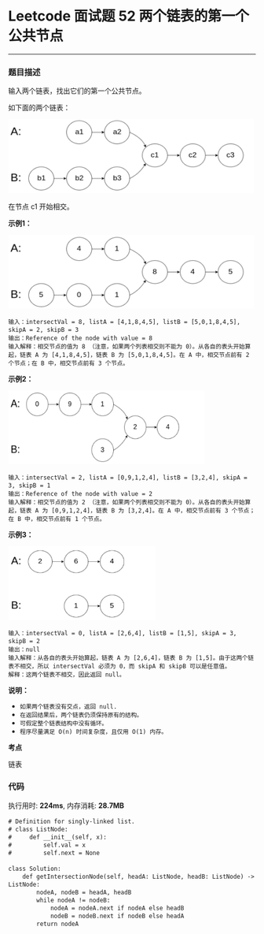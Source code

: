 # Leetcode 面试题 52 两个链表的第一个公共节点
***
### 题目描述

输入两个链表，找出它们的第一个公共节点。

如下面的两个链表：

<img src="images/Interview_52_1.png" width="500" height="150">

在节点 c1 开始相交。

**示例1：**

<img src="images/Interview_52_2.png" width="500" height="150">

	输入：intersectVal = 8, listA = [4,1,8,4,5], listB = [5,0,1,8,4,5], skipA = 2, skipB = 3
	输出：Reference of the node with value = 8
	输入解释：相交节点的值为 8 （注意，如果两个列表相交则不能为 0）。从各自的表头开始算起，链表 A 为 [4,1,8,4,5]，链表 B 为 [5,0,1,8,4,5]。在 A 中，相交节点前有 2 个节点；在 B 中，相交节点前有 3 个节点。
	
	
**示例2：**

<img src="images/Interview_52_3.png" width="400" height="150">

	输入：intersectVal = 2, listA = [0,9,1,2,4], listB = [3,2,4], skipA = 3, skipB = 1
	输出：Reference of the node with value = 2
	输入解释：相交节点的值为 2 （注意，如果两个列表相交则不能为 0）。从各自的表头开始算起，链表 A 为 [0,9,1,2,4]，链表 B 为 [3,2,4]。在 A 中，相交节点前有 3 个节点；在 B 中，相交节点前有 1 个节点。


**示例3：**

<img src="images/Interview_52_4.png" width="300" height="150">

	输入：intersectVal = 0, listA = [2,6,4], listB = [1,5], skipA = 3, skipB = 2
	输出：null
	输入解释：从各自的表头开始算起，链表 A 为 [2,6,4]，链表 B 为 [1,5]。由于这两个链表不相交，所以 intersectVal 必须为 0，而 skipA 和 skipB 可以是任意值。
	解释：这两个链表不相交，因此返回 null。


**说明：**

* `如果两个链表没有交点，返回 null.`
* `在返回结果后，两个链表仍须保持原有的结构。`
* `可假定整个链表结构中没有循环。`
* `程序尽量满足 O(n) 时间复杂度，且仅用 O(1) 内存。`


**考点**

链表

### 代码
执行用时: **224ms**, 内存消耗: **28.7MB**

```
# Definition for singly-linked list.
# class ListNode:
#     def __init__(self, x):
#         self.val = x
#         self.next = None

class Solution:
    def getIntersectionNode(self, headA: ListNode, headB: ListNode) -> ListNode:
        nodeA, nodeB = headA, headB
        while nodeA != nodeB:
            nodeA = nodeA.next if nodeA else headB
            nodeB = nodeB.next if nodeB else headA
        return nodeA
```



